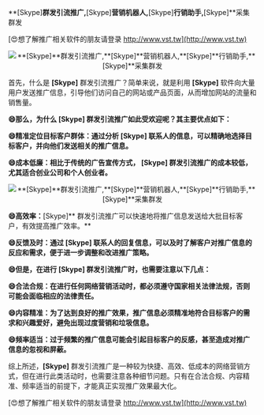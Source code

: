 **[Skype]**群发引流推广,**[Skype]**营销机器人,**[Skype]**行销助手,**[Skype]**采集群发

[😍想了解推广相关软件的朋友请登录 http://www.vst.tw](http://www.vst.tw)

 <center><img src="https://vst.tw/MP4/tuiguang/png/3.png" alt="**[Skype]**群发引流推广,**[Skype]**营销机器人,**[Skype]**行销助手,**[Skype]**采集群发"></center>

首先，什么是 **[Skype]** 群发引流推广？简单来说，就是利用 **[Skype]** 软件向大量用户发送推广信息，引导他们访问自己的网站或产品页面，从而增加网站的流量和销售量。

**😄那么，为什么 **[Skype]** 群发引流推广如此受欢迎呢？其主要优点如下：**

**😄精准定位目标客户群体：通过分析 **[Skype]** 联系人的信息，可以精确地选择目标客户，并向他们发送相关的推广信息。**

**😄成本低廉：相比于传统的广告宣传方式， **[Skype]** 群发引流推广的成本较低，尤其适合创业公司和个人创业者。**

 <center><img src="https://vst.tw/MP4/tuiguang/png/1.png" alt="**[Skype]**群发引流推广,**[Skype]**营销机器人,**[Skype]**行销助手,**[Skype]**采集群发"></center>

**😄高效率：**[Skype]** 群发引流推广可以快速地将推广信息发送给大批目标客户，有效提高推广效率。**

**😄反馈及时：通过 **[Skype]** 联系人的回复信息，可以及时了解客户对推广信息的反应和需求，便于进一步调整和改进推广策略。**

**😄但是，在进行 **[Skype]** 群发引流推广时，也需要注意以下几点：**

**😄合法合规：在进行任何网络营销活动时，都必须遵守国家相关法律法规，否则可能会面临相应的法律责任。**

**😄内容精准：为了达到良好的推广效果，推广信息必须精准地符合目标客户的需求和兴趣爱好，避免出现过度营销和垃圾信息。**

**😄频率适当：过于频繁的推广信息可能会引起目标客户的反感，甚至造成对推广信息的忽视和屏蔽。**

综上所述，**[Skype]** 群发引流推广是一种较为快捷、高效、低成本的网络营销方式，但在进行此类活动时，也需要注意各种细节问题。只有在合法合规、内容精准、频率适当的前提下，才能真正实现推广效果最大化。

[😍想了解推广相关软件的朋友请登录 http://www.vst.tw](http://www.vst.tw)



